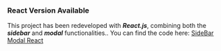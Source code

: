 ### React Version Available

This project has been redeveloped with ***React.js***, combining both the ***sidebar*** and ***modal*** functionalities.. You can find the code here: [SideBar Modal React](https://github.com/feramjo-webdev/sidebarModal-react.git) 
